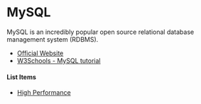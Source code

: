 # MySQL

MySQL is an incredibly popular open source relational database management system (RDBMS).

- [Official Website](https://www.mysql.com/)
- [W3Schools - MySQL tutorial](https://www.w3schools.com/mySQl/default.asp)

#### List Items

- [High Performance](src/database/MySQL/high-performance.md)

